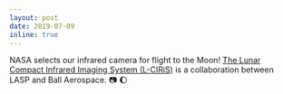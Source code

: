 ```yaml
---
layout: post
date: 2019-07-09
inline: true
---
```


NASA selects our infrared camera for flight to the Moon! <a href="https://www.colorado.edu/today/2019/07/01/infrared-close-moon" target="\_blank">The Lunar Compact Infrared Imaging System (L-CIRiS)</a> is a collaboration between LASP and Ball Aerospace. :camera: :moon:
